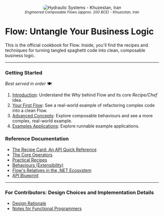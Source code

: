 <p align="center">
  <img src="/assets/img/flow-1535x529.png" style="border-radius: 8px;" alt="Hydraulic Systems - Khuzestan, Iran"/>
  <br/>
  <small><i>Engineered Composable Flows (approx. 200 BCE) - Khuzestan, Iran</i></small>
</p>

# Flow: Untangle Your Business Logic

This is the official cookbook for Flow. Inside, you'll find the recipes and techniques for turning tangled spaghetti code into clean, composable business logic.

---

### Getting Started

_Best served in order_ 🍽️

1.  [Introduction](./pages/getting-started/introduction.md): Understand the _Why_ behind Flow and its core _Recipe/Chef_ idea.
2.  [Your First Flow](./pages/getting-started/your-first-flow.md): See a real-world example of refactoring complex code into a clean Flow.
3.  [Advanced Concepts](./pages/getting-started/advanced-concepts.md): Explore composable behaviours and see a more complex, real-world example.
4.  [Examples Applications](https://github.com/bahmanm/BahmanM.Flow/tree/main/examples): Explore runnable example applications.

### Reference Documentation

-   [The Recipe Card: An API Quick Reference](./pages/reference/recipe-card.md)
-   [The Core Operators](./pages/reference/core-operators.md)
-   [Practical Recipes](./pages/reference/practical-recipes.md)
-   [Behaviours (Extensibility)](./pages/reference/behaviours.md)
-   [Flow's Relatives in the .NET Ecosystem](./pages/deep-dives/relatives-and-ecosystem.md)
-   [API Blueprint](./pages/reference/api-blueprint.md)

---

### For Contributors: Design Choices and Implementation Details

-   [Design Rationale](./pages/for-contributors/design-rationale.md)
-   [Notes for Functional Programmers](./pages/for-contributors/for-fp-developers.md)

